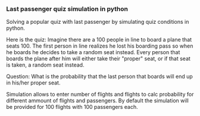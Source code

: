 ### Last passenger quiz simulation in python

Solving a popular quiz with last passenger by simulating quiz conditions in python.

Here is the quiz:
Imagine there are a 100 people in line to board a plane that seats 100. The first person in line realizes he lost his boarding pass so when he boards he decides to take a random seat instead. Every person that boards the plane after him will either take their "proper" seat, or if that seat is taken, a random seat instead.

Question: What is the probability that the last person that boards will end up in his/her proper seat.

Simulation allows to enter number of flights and flights to calc probability for different ammount of flights and passengers.
By default the simulation will be provided for 100 flights with 100 passengers each.
